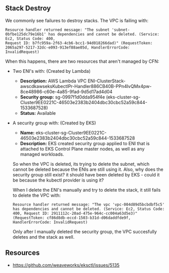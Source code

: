 ## Stack Destroy

We commonly see failures to destroy stacks. The VPC is failing with:

```console
Resource handler returned message: "The subnet 'subnet-0bfbe125dc79e16b1' has dependencies and cannot be deleted. (Service: Ec2, Status Code: 400, 
Request ID: b7fc959a-2f63-4cb6-bcc1-94d018266dad)" (RequestToken: 2065a297-5217-32dc-e093-913ef88ae05d, HandlerErrorCode: InvalidRequest)
```

When this happens, there are two resources that aren't managed by CFN:

- Two ENI's with: (Created by Lambda)

  - **Description:** AWS Lambda VPC ENI-ClusterStack-awscdkawseksKubectlPr-Handler886CB40B-PPn4IvQMx4pw-8ce48986-c60e-4a85-9fad-9d5d17ad4d04
  - **Security group:** sg-0997f1d0dda954f4e (eks-cluster-sg-Cluster9EE0221C-46503e2383b2404dbc30cbc52a59c844-1533687528)
  - **Status:** Available

- A security group with: (Created by EKS)

  - **Name:** eks-cluster-sg-Cluster9EE0221C-46503e2383b2404dbc30cbc52a59c844-1533687528
  - **Description:** EKS created security group applied to ENI that is attached to EKS Control Plane master nodes, as well as any managed workloads.
  
  So when the VPC is deleted, its trying to delete the subnet, which cannot be deleted because the ENIs are still using it. Also, why does the security group still exist? it should have been deleted by EKS - could it be because the kubectl provider is using it? 
  
  When I delete the ENI's manually and try to delete the stack, it still fails to delete the VPC with:
  
  ```console
  Resource handler returned message: "The vpc 'vpc-004d89d5bcbdbf5c5' has dependencies and cannot be deleted. (Service: Ec2, Status Code: 400, Request ID: 2911112c-20ad-475e-964c-cc004a63d5e3)" (RequestToken: cf86d8db-eccd-1503-b31d-d06daddfde9f, HandlerErrorCode: InvalidRequest)
  ```
  
  Only after I manually deleted the security group, the VPC succesfully deletes and the stack as well.

## Resources

- https://github.com/weaveworks/eksctl/issues/5135

